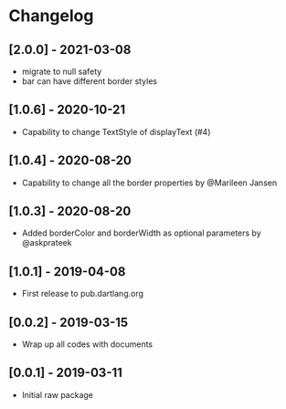 # Changelog
## [2.0.0] - 2021-03-08

* migrate to null safety
* bar can have different border styles

## [1.0.6] - 2020-10-21

* Capability to change TextStyle of displayText (#4)

## [1.0.4] - 2020-08-20

* Capability to change all the border properties by @Marileen Jansen

## [1.0.3] - 2020-08-20

* Added borderColor and borderWidth as optional parameters by @askprateek

## [1.0.1] - 2019-04-08

* First release to pub.dartlang.org

## [0.0.2] - 2019-03-15

* Wrap up all codes with documents

## [0.0.1] - 2019-03-11

* Initial raw package
